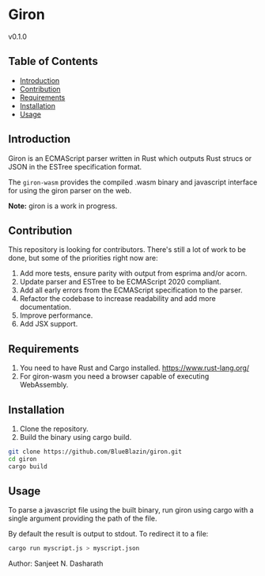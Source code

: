 # Giron

v0.1.0

## Table of Contents

- [Introduction](#introduction)
- [Contribution](#contribution)
- [Requirements](#requirements)
- [Installation](#installation)
- [Usage](#usage)

## Introduction

Giron is an ECMAScript parser written in Rust which outputs Rust strucs or JSON in the ESTree specification format.

The `giron-wasm` provides the compiled .wasm binary and javascript interface for using the giron parser on the web.

**Note:** giron is a work in progress.

## Contribution

This repository is looking for contributors. There's still a lot of work to be done, but some of the priorities right now are:

1. Add more tests, ensure parity with output from esprima and/or acorn.
2. Update parser and ESTree to be ECMAScript 2020 compliant.
3. Add all early errors from the ECMAScript specification to the parser.
4. Refactor the codebase to increase readability and add more documentation.
5. Improve performance.
6. Add JSX support.

## Requirements

1. You need to have Rust and Cargo installed. https://www.rust-lang.org/
2. For giron-wasm you need a browser capable of executing WebAssembly.

## Installation

1. Clone the repository.
2. Build the binary using cargo build.

```sh
git clone https://github.com/BlueBlazin/giron.git
cd giron
cargo build
```

## Usage

To parse a javascript file using the built binary, run giron using cargo with a single argument providing the path of the file.

By default the result is output to stdout. To redirect it to a file:

```sh
cargo run myscript.js > myscript.json
```

Author: Sanjeet N. Dasharath
